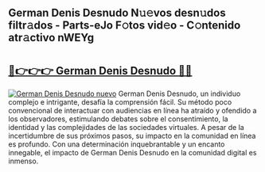 ## German Denis Desnudo N𝚞𝚎vos desn𝚞dos filtr𝚊dos - Parts-eJo F𝚘tos vid𝚎o - C𝚘ntenido atr𝚊ctivo nWEYg

# <h2><a href="http://mb3o2i3.tromn.icu/?c=German+Denis+Desnudo">🔗👉👉👉 German Denis Desnudo 🔗🔗</a></h2>

[![German Denis Desnudo nuevo](https://i.imgur.com/pEAQMta.gif)](http://mb3o2i3.tromn.icu/?c=German+Denis+Desnudo)
German Denis Desnudo, un individuo complejo e intrigante, desafía la comprensión fácil. Su método poco convencional de interactuar con audiencias en línea ha atraído y ofendido a los observadores, estimulando debates sobre el consentimiento, la identidad y las complejidades de las sociedades virtuales. A pesar de la incertidumbre de sus próximos pasos, su impacto en la comunidad en línea es profundo. Con una determinación inquebrantable y un encanto innegable, el impacto de German Denis Desnudo en la comunidad digital es inmenso.
